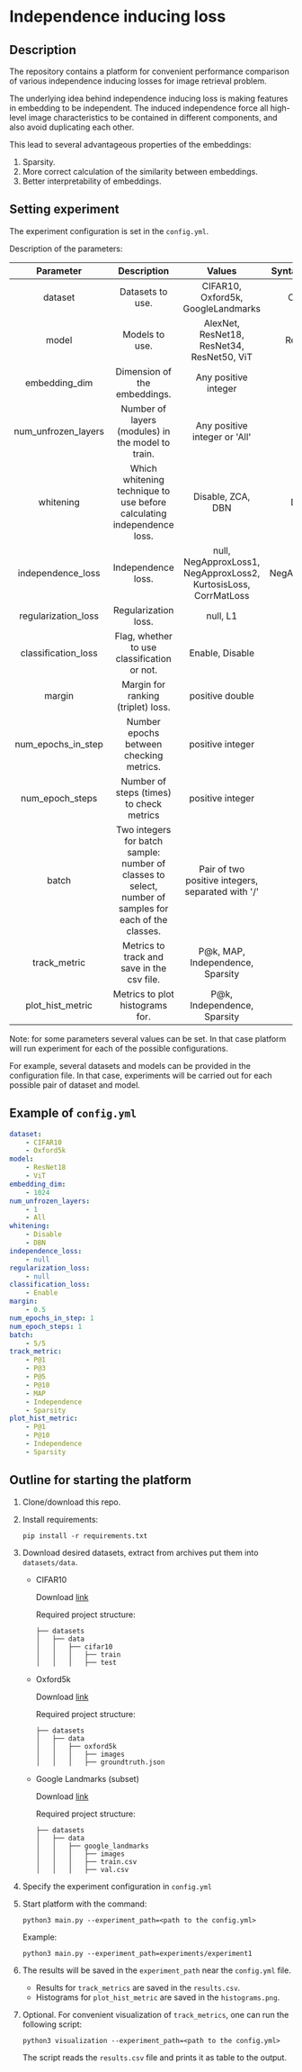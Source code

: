 # Independence inducing loss

## Description

The repository contains a platform for convenient performance comparison of various independence inducing losses
for image retrieval problem.

The underlying idea behind independence inducing loss is making features in embedding to be independent. The induced
independence force all high-level image characteristics to be contained in different components, and also avoid duplicating each other.

This lead to several advantageous properties of the embeddings:
1. Sparsity.
2. More correct calculation of the similarity between embeddings.
3. Better interpretability of embeddings.

## Setting experiment

The experiment configuration is set in the `config.yml`.

Description of the parameters:

|    **Parameter**    |                                            **Description**                                             |                           **Values**                            | **Syntax example** | **Required** |
|:-------------------:|:------------------------------------------------------------------------------------------------------:|:---------------------------------------------------------------:|:------------------:|:------------:|
|       dataset       |                                            Datasets to use.                                            |               CIFAR10, Oxford5k, GoogleLandmarks                |      CIFAR10       |     True     |
|        model        |                                             Models to use.                                             |           AlexNet, ResNet18, ResNet34, ResNet50, ViT            |      ResNet18      |     True     |
|    embedding_dim    |                                      Dimension of the embeddings.                                      |                      Any positive integer                       |        1024        |     True     |
| num_unfrozen_layers |                           Number of layers (modules) in the model to train.                            |                  Any positive integer or 'All'                  |         3          |     True     |
|      whitening      |                 Which whitening technique to use before calculating independence loss.                 |                        Disable, ZCA, DBN                        |      Disable       |     True     |
|  independence_loss  |                                           Independence loss.                                           | null, NegApproxLoss1, NegApproxLoss2, KurtosisLoss, CorrMatLoss |   NegApproxLoss1   |     True     |
| regularization_loss |                                          Regularization loss.                                          |                            null, L1                             |         L1         |     True     |
| classification_loss |                              Flag, whether to use classification or not.                               |                         Enable, Disable                         |       Enable       |     True     |
|       margin        |                                   Margin for ranking (triplet) loss.                                   |                         positive double                         |        0.2         |     True     |
| num_epochs_in_step  |                                Number epochs between checking metrics.                                 |                        positive integer                         |         10         |     True     |
|   num_epoch_steps   |                                Number of steps (times) to check metrics                                |                        positive integer                         |         5          |     True     |
|        batch        | Two integers for batch sample: number of classes to select, number of samples for each of the classes. |        Pair of two positive integers, separated with '/'        |        5/5         |     True     |
|    track_metric     |                               Metrics to track and save in the csv file.                               |                P@k, MAP, Independence, Sparsity                 |        P@1         |     True     |
|  plot_hist_metric   |                                    Metrics to plot histograms for.                                     |                   P@k, Independence, Sparsity                   |        P@1         |    False     |

Note: for some parameters several values can be set. In that case platform will run experiment for each of the
possible configurations.

For example, several datasets and models can be provided in the configuration file. In that case, experiments will be
carried out for each possible pair of dataset and model.

## Example of `config.yml`

```yaml
dataset:
    - CIFAR10
    - Oxford5k
model:
    - ResNet18
    - ViT
embedding_dim:
    - 1024
num_unfrozen_layers:
    - 1
    - All
whitening:
    - Disable
    - DBN
independence_loss:
    - null
regularization_loss:
    - null
classification_loss:
    - Enable
margin:
    - 0.5
num_epochs_in_step: 1
num_epoch_steps: 1
batch:
    - 5/5
track_metric:
    - P@1
    - P@3
    - P@5
    - P@10
    - MAP
    - Independence
    - Sparsity
plot_hist_metric:
    - P@1
    - P@10
    - Independence
    - Sparsity
```

## Outline for starting the platform

1. Clone/download this repo.
2. Install requirements:
   ```
   pip install -r requirements.txt
   ```
3. Download desired datasets, extract from archives put them into `datasets/data`.
   * CIFAR10

      Download [link](https://www.kaggle.com/datasets/swaroopkml/cifar10-pngs-in-folders)

      Required project structure:
      ```
      ├── datasets
      │   ├── data
      │   │   ├── cifar10
      │   │   │   ├── train
      │   │   │   ├── test
      ```
   * Oxford5k

      Download [link](https://www.kaggle.com/datasets/vadimshabashov/oxford5k)

      Required project structure:
      ```
      ├── datasets
      │   ├── data
      │   │   ├── oxford5k
      │   │   │   ├── images
      │   │   │   ├── groundtruth.json
      ```
   * Google Landmarks (subset)

      Download [link](https://www.kaggle.com/datasets/confirm/google-landmark-dataset-v2-micro)

      Required project structure:
      ```
      ├── datasets
      │   ├── data
      │   │   ├── google_landmarks
      │   │   │   ├── images
      │   │   │   ├── train.csv
      │   │   │   ├── val.csv
      ```
4. Specify the experiment configuration in `config.yml`
5. Start platform with the command:
   ```
   python3 main.py --experiment_path=<path to the config.yml>
   ```

   Example:
   ```
   python3 main.py --experiment_path=experiments/experiment1
   ```
6. The results will be saved in the `experiment_path` near the `config.yml` file.

   * Results for `track_metrics` are saved in the `results.csv`.
   * Histograms for `plot_hist_metric` are saved in the `histograms.png`.

7. Optional. For convenient visualization of `track_metrics`, one can run the following script:
   ```
   python3 visualization --experiment_path=<path to the config.yml>
   ```

   The script reads the `results.csv` file and prints it as table to the output.
